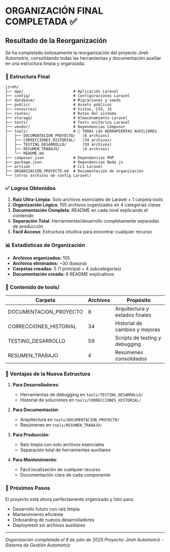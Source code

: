# ORGANIZACIÓN FINAL COMPLETADA ✅

## Resultado de la Reorganización

Se ha completado exitosamente la reorganización del proyecto Jireh Automotriz, consolidando todas las herramientas y documentación auxiliar en una estructura limpia y organizada.

### 🎯 Estructura Final

```
jireh/
├── app/                      # Aplicación Laravel
├── config/                   # Configuraciones Laravel
├── database/                 # Migraciones y seeds
├── public/                   # Assets públicos
├── resources/                # Vistas, CSS, JS
├── routes/                   # Rutas del sistema
├── storage/                  # Almacenamiento Laravel
├── tests/                    # Tests unitarios Laravel
├── vendor/                   # Dependencias Composer
├── tools/                    # 📁 TODAS LAS HERRAMIENTAS AUXILIARES
│   ├── DOCUMENTACION_PROYECTO/   (8 archivos)
│   ├── CORRECCIONES_HISTORIAL/   (34 archivos)
│   ├── TESTING_DESARROLLO/       (59 archivos)
│   ├── RESUMEN_TRABAJO/          (4 archivos)
│   └── README.md
├── composer.json             # Dependencias PHP
├── package.json              # Dependencias Node.js
├── artisan                   # CLI Laravel
├── ORGANIZACION_PROYECTO.md  # Documentación de organización
└── (otros archivos de config Laravel)
```

### ✅ Logros Obtenidos

1. **Raíz Ultra-Limpia**: Solo archivos esenciales de Laravel + 1 carpeta tools
2. **Organización Lógica**: 105 archivos organizados en 4 categorías claras
3. **Documentación Completa**: README en cada nivel explicando el contenido
4. **Separación Total**: Herramientas/desarrollo completamente separadas de producción
5. **Fácil Acceso**: Estructura intuitiva para encontrar cualquier recurso

### 📊 Estadísticas de Organización

- **Archivos organizados:** 105
- **Archivos eliminados:** ~30 (basura)
- **Carpetas creadas:** 5 (1 principal + 4 subcategorías)
- **Documentación creada:** 6 README explicativos

### 🔧 Contenido de tools/

| Carpeta | Archivos | Propósito |
|---------|----------|-----------|
| DOCUMENTACION_PROYECTO | 8 | Arquitectura y estados finales |
| CORRECCIONES_HISTORIAL | 34 | Historial de cambios y mejoras |
| TESTING_DESARROLLO | 59 | Scripts de testing y debugging |
| RESUMEN_TRABAJO | 4 | Resúmenes consolidados |

### 🎪 Ventajas de la Nueva Estructura

1. **Para Desarrolladores**:
   - Herramientas de debugging en `tools/TESTING_DESARROLLO/`
   - Historial de soluciones en `tools/CORRECCIONES_HISTORIAL/`

2. **Para Documentación**:
   - Arquitectura en `tools/DOCUMENTACION_PROYECTO/`
   - Resúmenes en `tools/RESUMEN_TRABAJO/`

3. **Para Producción**:
   - Raíz limpia con solo archivos esenciales
   - Separación total de herramientas auxiliares

4. **Para Mantenimiento**:
   - Fácil localización de cualquier recurso
   - Documentación clara de cada componente

### 🚀 Próximos Pasos

El proyecto está ahora perfectamente organizado y listo para:
- Desarrollo futuro con raíz limpia
- Mantenimiento eficiente
- Onboarding de nuevos desarrolladores
- Deployment sin archivos auxiliares

---
*Organización completada el 9 de julio de 2025*
*Proyecto: Jireh Automotriz - Sistema de Gestión Automotriz*
